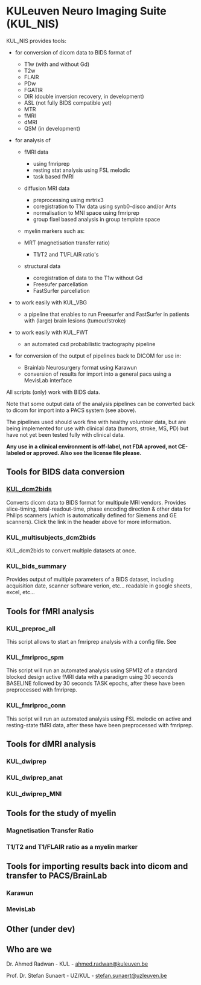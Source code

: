 # KULeuven Neuro Imaging Suite (KUL_NIS)

KUL_NIS provides tools:
- for conversion of dicom data to BIDS format of 
	- T1w (with and without Gd)
	- T2w 
	- FLAIR
	- PDw
	- FGATIR
	- DIR (double inversion recovery, in development)
	- ASL (not fully BIDS compatible yet)
	- MTR
	- fMRI
	- dMRI
	- QSM (in development)

- for analysis of 
	- fMRI data
         - using fmriprep
         - resting stat analysis using FSL melodic
         - task based fMRI

	- diffusion MRI data
         - preprocessing using mrtrix3
         - coregistration to T1w data using synb0-disco and/or Ants
         - normalisation to MNI space using fmriprep
         - group fixel based analysis in group template space
	- myelin markers such as:
	 - MRT (magnetisation transfer ratio)
         - T1/T2 and T1/FLAIR ratio's
	- structural data
         - coregistration of data to the T1w without Gd
         - Freesufer parcellation
         - FastSurfer parcellation

- to work easily with KUL_VBG
	- a pipeline that enables to run Freesurfer and FastSurfer in patients with (large) brain lesions (tumour/stroke)

- to work easily with KUL_FWT
	- an automated csd probabilistic tractography pipeline

- for conversion of the output of pipelines back to DICOM for use in:
	- Brainlab Neurosurgery format using Karawun
	- conversion of results for import into a general pacs using a MevisLab interface

All scripts (only) work with BIDS data.

Note that some output data of the analysis pipelines can be converted back to dicom for import into a PACS system (see above).

The pipelines used should work fine with healthy volunteer data, but are being implemented for use with clinical data (tumors, stroke, MS, PD) but have not yet been tested fully with clinical data.

**Any use in a clinical environment is off-label, not FDA aproved, not CE-labeled or approved. Also see the license file please.**


## Tools for BIDS data conversion

### [KUL_dcm2bids](/docs/KUL_dcm2bids/KUL_dcm2bids)
Converts dicom data to BIDS format for multipule MRI vendors. 
Provides slice-timing, total-readout-time, phase encoding direction & other data for Philips scanners (which is automatically defined for Siemens and GE scanners).
Click the link in the header above for more information.
 
### KUL_multisubjects_dcm2bids
KUL_dcm2bids to convert multiple datasets at once.

### KUL_bids_summary
Provides output of multiple parameters of a BIDS dataset, including acquisition date, scanner software verion, etc... readable in google sheets, excel, etc...
  
 
## Tools for fMRI analysis

### KUL_preproc_all
This script allows to start an fmriprep analysis with a config file.
See 

### KUL_fmriproc_spm

This script will run an automated analysis using SPM12 of a standard blocked design active fMRI data with a paradigm using 30 seconds BASELINE followed by 30 seconds TASK epochs, after these have been preprocessed with fmriprep.

### KUL_fmriproc_conn

This script will run an automated analysis using FSL melodic on active and resting-state fMRI data, after these have been preprocessed with fmriprep.
 
## Tools for dMRI analysis  

### KUL_dwiprep

### KUL_dwiprep_anat

### KUL_dwiprep_MNI

## Tools for the study of myelin 

### Magnetisation Transfer Ratio

### T1/T2 and T1/FLAIR ratio as a myelin marker


## Tools for importing results back into dicom and transfer to PACS/BrainLab

### Karawun 

### MevisLab


## Other (under dev)

  
## Who are we
Dr. Ahmed Radwan - KUL - ahmed.radwan@kuleuven.be

Prof. Dr. Stefan Sunaert - UZ/KUL - stefan.sunaert@uzleuven.be